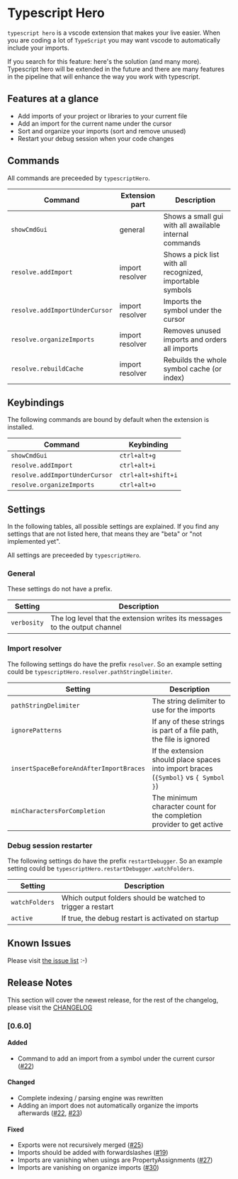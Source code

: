 # Typescript Hero

`typescript hero` is a vscode extension that makes your live easier.
When you are coding a lot of `TypeScript` you may want vscode to automatically
include your imports.

If you search for this feature: here's the solution (and many more). Typescript hero will be extended
in the future and there are many features in the pipeline that will enhance the way you
work with typescript.

## Features at a glance

- Add imports of your project or libraries to your current file
- Add an import for the current name under the cursor
- Sort and organize your imports (sort and remove unused)
- Restart your debug session when your code changes

## Commands

All commands are preceeded by `typescriptHero`.

| Command                        | Extension part  | Description                                               |
| ------------------------------ | --------------- | --------------------------------------------------------- |
| `showCmdGui`                   | general         | Shows a small gui with all awailable internal commands    |
| `resolve.addImport`            | import resolver | Shows a pick list with all recognized, importable symbols |
| `resolve.addImportUnderCursor` | import resolver | Imports the symbol under the cursor                       |
| `resolve.organizeImports`      | import resolver | Removes unused imports and orders all imports             |
| `resolve.rebuildCache`         | import resolver | Rebuilds the whole symbol cache (or index)                |

## Keybindings

The following commands are bound by default when the extension is installed.

| Command                        | Keybinding         |
| ------------------------------ | ------------------ |
| `showCmdGui`                   | `ctrl+alt+g`       |
| `resolve.addImport`            | `ctrl+alt+i`       |
| `resolve.addImportUnderCursor` | `ctrl+alt+shift+i` |
| `resolve.organizeImports`      | `ctrl+alt+o`       |

## Settings

In the following tables, all possible settings are explained. If you find any
settings that are not listed here, that means they are "beta" or "not implemented yet".

All settings are preceeded by `typescriptHero`.

### General

These settings do not have a prefix.

| Setting     | Description                                                                |
| ----------- | -------------------------------------------------------------------------- |
| `verbosity` | The log level that the extension writes its messages to the output channel |

### Import resolver

The following settings do have the prefix `resolver`. So an example setting could be
`typescriptHero.resolver.pathStringDelimiter`.

| Setting                                 | Description                                                                          |
| --------------------------------------- | ------------------------------------------------------------------------------------ |
| `pathStringDelimiter`                   | The string delimiter to use for the imports                                          |
| `ignorePatterns`                        | If any of these strings is part of a file path, the file is ignored                  |
| `insertSpaceBeforeAndAfterImportBraces` | If the extension should place spaces into import braces (`{Symbol}` vs `{ Symbol }`) |
| `minCharactersForCompletion`            | The minimum character count for the completion provider to get active                |

### Debug session restarter

The following settings do have the prefix `restartDebugger`. So an example setting could be
`typescriptHero.restartDebugger.watchFolders`.

| Setting        | Description                                                 |
| -------------- | ----------------------------------------------------------- |
| `watchFolders` | Which output folders should be watched to trigger a restart |
| `active`       | If true, the debug restart is activated on startup          |

## Known Issues

Please visit [the issue list](https://github.com/buehler/typescript-hero/issues) :-)

## Release Notes

This section will cover the newest release, for the rest of the changelog,
please visit the [CHANGELOG](https://github.com/buehler/typescript-hero/blob/master/CHANGELOG.md)

### [0.6.0]
#### Added
- Command to add an import from a symbol under the current cursor ([#22](https://github.com/buehler/typescript-hero/issues/22))

#### Changed
- Complete indexing / parsing engine was rewritten
- Adding an import does not automatically organize the imports afterwards ([#22](https://github.com/buehler/typescript-hero/issues/22), [#23](https://github.com/buehler/typescript-hero/issues/23))

#### Fixed
- Exports were not recursively merged ([#25](https://github.com/buehler/typescript-hero/issues/25))
- Imports should be added with forwardslashes ([#19](https://github.com/buehler/typescript-hero/issues/19))
- Imports are vanishing when usings are PropertyAssignments ([#27](https://github.com/buehler/typescript-hero/issues/27))
- Imports are vanishing on organize imports ([#30](https://github.com/buehler/typescript-hero/issues/30))
